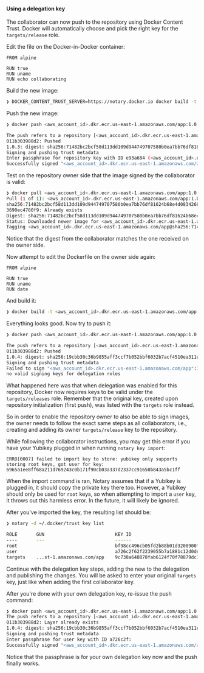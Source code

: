 #### Using a delegation key

The collaborator can now push to the repository using Docker Content Trust. Docker will automatically choose and pick the right key for the `targets/release` role.

Edit the file on the Docker-in-Docker container:

```docker
FROM alpine

RUN true
RUN uname
RUN echo collaborating
```

Build the new image:

```sh
❯ DOCKER_CONTENT_TRUST_SERVER=https://notary.docker.io docker build -t <aws_account_id>.dkr.ecr.us-east-1.amazonaws.com/app:1.0.3 .
```

Push the new image:

```sh
❯ docker push <aws_account_id>.dkr.ecr.us-east-1.amazonaws.com/app:1.0.3

The push refers to a repository [<aws_account_id>.dkr.ecr.us-east-1.amazonaws.com/app]
011b303988d2: Pushed
1.0.3: digest: sha256:71482bc2bcf58d113dd109d944749707580b0ea7bb76df81624b68e4d0834268 size: 2980
Signing and pushing trust metadata
Enter passphrase for repository key with ID e93a684 (<aws_account_id>.dkr.ecr.us-east-1.amazonaws.com/app):
Successfully signed "<aws_account_id>.dkr.ecr.us-east-1.amazonaws.com/app":1.0.3
```

Test on the repository owner side that the image signed by the collaborator is valid:

```sh
❯ docker pull <aws_account_id>.dkr.ecr.us-east-1.amazonaws.com/app:1.0.3
Pull (1 of 1): <aws_account_id>.dkr.ecr.us-east-1.amazonaws.com/app:1.0.3@sha256:71482bc2bcf58d113dd109d944749707580b0ea7bb76df81624b68e4d0834268
sha256:71482bc2bcf58d113dd109d944749707580b0ea7bb76df81624b68e4d0834268: Pulling from app
3690ec4760f9: Already exists
Digest: sha256:71482bc2bcf58d113dd109d944749707580b0ea7bb76df81624b68e4d0834268
Status: Downloaded newer image for <aws_account_id>.dkr.ecr.us-east-1.amazonaws.com/app@sha256:71482bc2bcf58d113dd109d944749707580b0ea7bb76df81624b68e4d0834268
Tagging <aws_account_id>.dkr.ecr.us-east-1.amazonaws.com/app@sha256:71482bc2bcf58d113dd109d944749707580b0ea7bb76df81624b68e4d0834268 as <aws_account_id>.dkr.ecr.us-east-1.amazonaws.com/app:1.0.3
```

Notice that the digest from the collaborator matches the one received on the owner side.

Now attempt to edit the Dockerfile on the owner side again:

```docker
FROM alpine

RUN true
RUN uname
RUN date
```

And build it:

```sh
❯ docker build -t <aws_account_id>.dkr.ecr.us-east-1.amazonaws.com/app:1.0.4 .
```

Everything looks good. Now try to push it:

```sh
❯ docker push <aws_account_id>.dkr.ecr.us-east-1.amazonaws.com/app:1.0.4

The push refers to a repository [<aws_account_id>.ecr.us-east-1.amazonaws.com/app]
011b303988d2: Pushed
1.0.4: digest: sha256:19cbb30c36b9855aff3ccf7b052bbf6032b7acf4510ea311e82a2e51d926fd8d size: 2966
Signing and pushing trust metadata
Failed to sign "<aws_account_id>.dkr.ecr.us-east-1.amazonaws.com/app":1.0.4 - no valid signing keys for delegation roles
no valid signing keys for delegation roles
```

What happened here was that when delegation was enabled for this repository, Docker now requires keys to be valid under the `targets/releases` role. Remember that the original key, created upon repository initialization (first push), was listed with the `targets` role instead.

So in order to enable the repository owner to also be able to sign images, the owner needs to follow the exact same steps as all collaborators, i.e., creating and adding its owner `targets/release` key to the repository.

While following the collaborator instructions, you may get this error if you have your Yubikey plugged in when running `notary key import`:

```
ERRO[0007] failed to import key to store: yubikey only supports storing root keys, got user for key: 6965a1ee8ff68a211d769243c0b171f90cb03a337d2337cc91650b843a5bc1ff
```

When the import command is ran, Notary assumes that if a Yubikey is plugged in, it should copy the private key there too. However, a Yubikey should only be used for `root` keys, so when attempting to import a `user` key, it throws out this harmless error. In the future, it will likely be ignored.

After you've imported the key, the resulting list should be:

```sh
❯ notary -d ~/.docker/trust key list

ROLE       GUN                          KEY ID                                                              LOCATION
----       ---                          ------                                                              --------
root                                    bf98cc496cb05fd2b88b01d3200900ff05ec83a1f3690690f2c9341976b64728    yubikey
user                                    a726c2f62f2239055b7a1881c12d0de636b62e0a2c1ef21044083c51962f1959    ~/.docker/trust/private
targets    ...st-1.amazonaws.com/app    9c738a648878fab6124f70f78879dc1da89bae6ac0574c0ea6dfa6f20e80816c    ~/.docker/trust/private
```

Continue with the delegation key steps, adding the new to the delegation and publishing the changes. You will be asked to enter your original `targets` key, just like when adding the first collaborator key.

After you're done with your own delegation key, re-issue the push command:

```sh
❯ docker push <aws_account_id>.dkr.ecr.us-east-1.amazonaws.com/app:1.0.4
The push refers to a repository [<aws_account_id>.dkr.ecr.us-east-1.amazonaws.com/app]
011b303988d2: Layer already exists
1.0.4: digest: sha256:19cbb30c36b9855aff3ccf7b052bbf6032b7acf4510ea311e82a2e51d926fd8d size: 2966
Signing and pushing trust metadata
Enter passphrase for user key with ID a726c2f:
Successfully signed "<aws_account_id>.dkr.ecr.us-east-1.amazonaws.com/app":1.0.4
```

Notice that the passphrase is for your own delegation key now and the push finally works.
